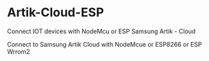 # Artik-Cloud-ESP
Connect IOT devices with NodeMcu or ESP 
Samsung Artik - Cloud 

Connect to Samsung Artik Cloud with NodeMcue or ESP8266 or ESP Wrrom2


